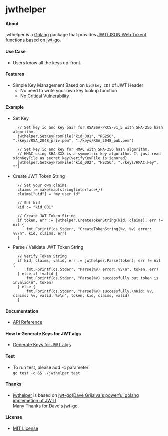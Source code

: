 # jwthelper

#### About
jwthelper is a [Golang](https://golang.org/) package that provides [JWT(JSON Web Token)](https://en.wikipedia.org/wiki/JSON_Web_Token) functions based on [jwt-go](https://github.com/dgrijalva/jwt-go).

#### Use Case
* Users know all the keys up-front.

#### Features
* Simple Key Management Based on `kid(key ID)` of JWT Header
  * No need to write your own key lookup function
  * No [Critical Vulnerability](https://auth0.com/blog/2015/03/31/critical-vulnerabilities-in-json-web-token-libraries/)

#### Example
* Set Key

        // Set key id and key pair for RSASSA-PKCS-v1_5 with SHA-256 hash algorithm.
        jwthelper.SetKeyFromFile("kid_001", "RS256", "./keys/RSA_2048_priv.pem", "./keys/RSA_2048_pub.pem")

        // Set key id and key for HMAC with SHA-256 hash algorithm.
        // HMAC using SHA-XXX is a symmetric key algorithm. It just read signKeyFile as secret key(verifyKeyFile is ignored). 
        jwthelper.SetKeyFromFile("kid_002", "HS256", "./keys/HMAC.key", "")
* Create JWT Token String

        // Set your own claims
        claims := make(map[string]interface{})
        claims["uid"] = "my_user_id"

        // Set kid
        kid := "kid_001"

        // Create JWT Token String
        if token, err := jwthelper.CreateTokenString(kid, claims); err != nil {
            fmt.Fprintf(os.Stderr, "CreateTokenString(%v, %v) error: %v\n", kid, claims, err)
        }

* Parse / Validate JWT Token String

        // Verify Token String
        if kid, claims, valid, err := jwthelper.Parse(token); err != nil {
            fmt.Fprintf(os.Stderr, "Parse(%v) error: %v\n", token, err)
        } else if !valid {
            fmt.Fprintf(os.Stderr, "Parse(%v) successfully but token is invalid\n", token)
        } else {
            fmt.Fprintf(os.Stderr, "Parse(%v) successfully.\nKid: %v, claims: %v, valid: %v\n", token, kid, claims, valid)
        }

#### Documentation
* [API Reference](http://godoc.org/github.com/northbright/jwthelper)

#### How to Generate Keys for JWT algs
* [Generate Keys for JWT algs](https://github.com/northbright/Notes/blob/master/jwt/generate_keys_for_jwt_alg.md)

#### Test
* To run test, please add -c parameter:  
  `go test -c && ./jwthelper.test`

#### Thanks
* [jwthelper](https://github.com/northbright/jwthelper) is based on [jwt-go(Dave Grijalva's powerful golang implemetion of JWT)](https://github.com/dgrijalva/jwt-go)  
  Many Thanks for Dave's [jwt-go](https://github.com/dgrijalva/jwt-go). 

#### License
* [MIT License](./LICENSE)

